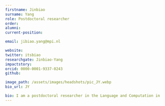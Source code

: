 ```yaml
---
firstname: Jinbiao
surname: Yang
role: Postdoctoral researcher
order:
alumni: 
current-position: 

email: jibiao.yang@mpi.nl

website: 
twitter: itsbiao
researchgate: Jinbiao-Yang
impactstory:
orcid: 0000-0001-9337-0243
github: 

image_path: /assets/images/headshots/pic_JY.webp
bio_url: JY

bio: I am a postdoctoral researcher in the Language and Computation in Neural Systems Group at MPI. I am interested in the general language ability of human, and I studies this ability through any possible methods. I focus on the topic of cognitive units in language and how people process these units. In my previous research, I discovered a two-stage processing for cognitive units and developed a computational model, Less-is-Better, to segment the cognitive units in linguistic materials unsupervisedly. During my postdoctoral work, I will continue to study cognitive units and investigate the relationship between cognitive units and brain oscillations. In addition, I want to discover how human language emerges by modeling it in complex systems.
---
```

